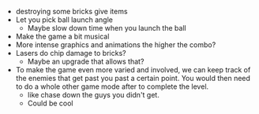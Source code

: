 - destroying some bricks give items
- Let you pick ball launch angle
	- Maybe slow down time when you launch the ball
- Make the game a bit musical
- More intense graphics and animations the higher the combo?
- Lasers do chip damage to bricks?
	- Maybe an upgrade that allows that?
- To make the game even more varied and involved, we can keep track of the enemies that get past you past a certain point. You would then need to do a whole other game mode after to complete the level.
	- like chase down the guys you didn't get.
	- Could be cool